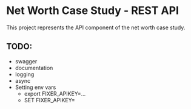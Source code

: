 # Net Worth Case Study - REST API
This project represents the API component of the net worth case study.


## TODO:
* swagger
* documentation
* logging
* async
* Setting env vars
  * export FIXER_APIKEY=...
  * SET FIXER_APIKEY=